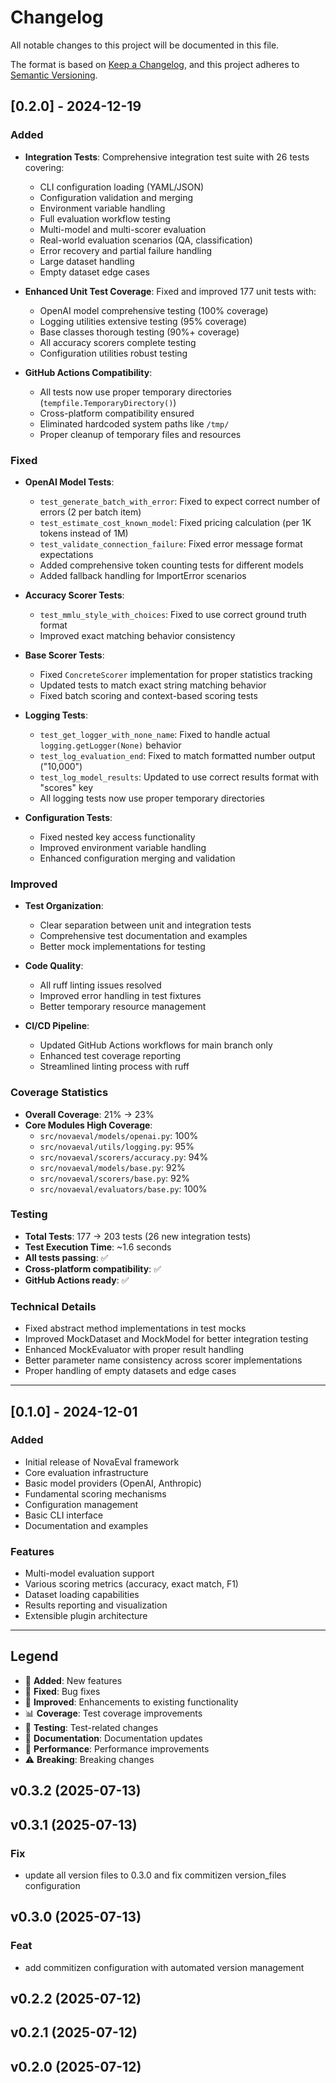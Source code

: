 # Changelog

All notable changes to this project will be documented in this file.

The format is based on [Keep a Changelog](https://keepachangelog.com/en/1.0.0/),
and this project adheres to [Semantic Versioning](https://semver.org/spec/v2.0.0.html).

## [0.2.0] - 2024-12-19

### Added
- **Integration Tests**: Comprehensive integration test suite with 26 tests covering:
  - CLI configuration loading (YAML/JSON)
  - Configuration validation and merging
  - Environment variable handling
  - Full evaluation workflow testing
  - Multi-model and multi-scorer evaluation
  - Real-world evaluation scenarios (QA, classification)
  - Error recovery and partial failure handling
  - Large dataset handling
  - Empty dataset edge cases

- **Enhanced Unit Test Coverage**: Fixed and improved 177 unit tests with:
  - OpenAI model comprehensive testing (100% coverage)
  - Logging utilities extensive testing (95% coverage)
  - Base classes thorough testing (90%+ coverage)
  - All accuracy scorers complete testing
  - Configuration utilities robust testing

- **GitHub Actions Compatibility**:
  - All tests now use proper temporary directories (`tempfile.TemporaryDirectory()`)
  - Cross-platform compatibility ensured
  - Eliminated hardcoded system paths like `/tmp/`
  - Proper cleanup of temporary files and resources

### Fixed
- **OpenAI Model Tests**:
  - `test_generate_batch_with_error`: Fixed to expect correct number of errors (2 per batch item)
  - `test_estimate_cost_known_model`: Fixed pricing calculation (per 1K tokens instead of 1M)
  - `test_validate_connection_failure`: Fixed error message format expectations
  - Added comprehensive token counting tests for different models
  - Added fallback handling for ImportError scenarios

- **Accuracy Scorer Tests**:
  - `test_mmlu_style_with_choices`: Fixed to use correct ground truth format
  - Improved exact matching behavior consistency

- **Base Scorer Tests**:
  - Fixed `ConcreteScorer` implementation for proper statistics tracking
  - Updated tests to match exact string matching behavior
  - Fixed batch scoring and context-based scoring tests

- **Logging Tests**:
  - `test_get_logger_with_none_name`: Fixed to handle actual `logging.getLogger(None)` behavior
  - `test_log_evaluation_end`: Fixed to match formatted number output ("10,000")
  - `test_log_model_results`: Updated to use correct results format with "scores" key
  - All logging tests now use proper temporary directories

- **Configuration Tests**:
  - Fixed nested key access functionality
  - Improved environment variable handling
  - Enhanced configuration merging and validation

### Improved
- **Test Organization**:
  - Clear separation between unit and integration tests
  - Comprehensive test documentation and examples
  - Better mock implementations for testing

- **Code Quality**:
  - All ruff linting issues resolved
  - Improved error handling in test fixtures
  - Better temporary resource management

- **CI/CD Pipeline**:
  - Updated GitHub Actions workflows for main branch only
  - Enhanced test coverage reporting
  - Streamlined linting process with ruff

### Coverage Statistics
- **Overall Coverage**: 21% → 23%
- **Core Modules High Coverage**:
  - `src/novaeval/models/openai.py`: 100%
  - `src/novaeval/utils/logging.py`: 95%
  - `src/novaeval/scorers/accuracy.py`: 94%
  - `src/novaeval/models/base.py`: 92%
  - `src/novaeval/scorers/base.py`: 92%
  - `src/novaeval/evaluators/base.py`: 100%

### Testing
- **Total Tests**: 177 → 203 tests (26 new integration tests)
- **Test Execution Time**: ~1.6 seconds
- **All tests passing**: ✅
- **Cross-platform compatibility**: ✅
- **GitHub Actions ready**: ✅

### Technical Details
- Fixed abstract method implementations in test mocks
- Improved MockDataset and MockModel for better integration testing
- Enhanced MockEvaluator with proper result handling
- Better parameter name consistency across scorer implementations
- Proper handling of empty datasets and edge cases

---

## [0.1.0] - 2024-12-01

### Added
- Initial release of NovaEval framework
- Core evaluation infrastructure
- Basic model providers (OpenAI, Anthropic)
- Fundamental scoring mechanisms
- Configuration management
- Basic CLI interface
- Documentation and examples

### Features
- Multi-model evaluation support
- Various scoring metrics (accuracy, exact match, F1)
- Dataset loading capabilities
- Results reporting and visualization
- Extensible plugin architecture

---

## Legend
- 🎉 **Added**: New features
- 🐛 **Fixed**: Bug fixes
- 🔧 **Improved**: Enhancements to existing functionality
- 📊 **Coverage**: Test coverage improvements
- 🧪 **Testing**: Test-related changes
- 📝 **Documentation**: Documentation updates
- 🚀 **Performance**: Performance improvements
- ⚠️ **Breaking**: Breaking changes

## v0.3.2 (2025-07-13)

## v0.3.1 (2025-07-13)

### Fix

- update all version files to 0.3.0 and fix commitizen version_files configuration

## v0.3.0 (2025-07-13)

### Feat

- add commitizen configuration with automated version management

## v0.2.2 (2025-07-12)

## v0.2.1 (2025-07-12)

## v0.2.0 (2025-07-12)
